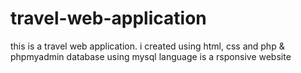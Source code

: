 # travel-web-application
this is a travel web application.
i created using html, css and php & phpmyadmin database using mysql language
is a rsponsive website
